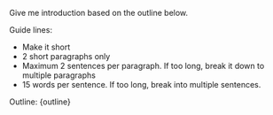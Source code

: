 
Give me introduction based on the outline below.

Guide lines:

- Make it short
- 2 short paragraphs only
- Maximum 2 sentences per paragraph. If too long, break it down to multiple paragraphs
- 15 words per sentence. If too long, break into multiple sentences.

Outline:
{outline}